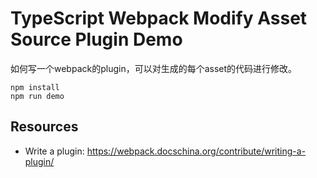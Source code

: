 TypeScript Webpack Modify Asset Source Plugin Demo
=====================================================

如何写一个webpack的plugin，可以对生成的每个asset的代码进行修改。

```
npm install
npm run demo
```

Resources
---------

- Write a plugin: <https://webpack.docschina.org/contribute/writing-a-plugin/>
